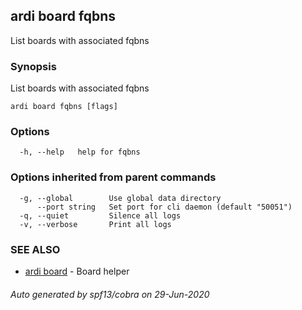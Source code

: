 ## ardi board fqbns

List boards with associated fqbns

### Synopsis


List boards with associated fqbns

```
ardi board fqbns [flags]
```

### Options

```
  -h, --help   help for fqbns
```

### Options inherited from parent commands

```
  -g, --global        Use global data directory
      --port string   Set port for cli daemon (default "50051")
  -q, --quiet         Silence all logs
  -v, --verbose       Print all logs
```

### SEE ALSO

* [ardi board](ardi_board.md)	 - Board helper

###### Auto generated by spf13/cobra on 29-Jun-2020
